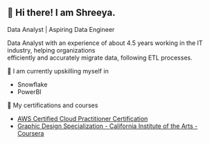 ## 👋 Hi there! I am Shreeya.

Data Analyst | Aspiring Data Engineer 

Data Analyst with an experience of about 4.5 years working in the IT industry, helping organizations </br>
efficiently and accurately migrate data, following ETL processes.

🌱 I am currently upskilling myself in  <br>

- Snowflake <br>
- PowerBI <br>

🌱 My certifications and courses 

- [AWS Certified Cloud Practitioner Certification](https://cp.certmetrics.com/amazon/en/public/verify/credential/d907587eea8344c893032be9a0ce7473) 
- [Graphic Design Specialization - California Institute of the Arts - Coursera](https://coursera.org/share/0df0400bce7f52bddceace914944c243)
    
<!--
- 🔭 I’m currently working on ...
- 🌱 I’m currently learning ...
- 👯 I’m looking to collaborate on ...
- 🤔 I’m looking for help with ...
- 💬 Ask me about ...
- 📫 How to reach me: ...
- 😄 Pronouns: ...
- ⚡ Fun fact: ...
-->
